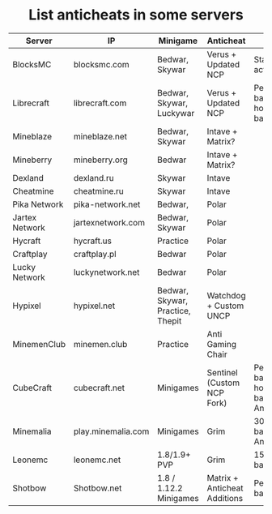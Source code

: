<div align="center">
  <h1>List anticheats in some servers</h1>
</div>


| Server         | IP                 | Minigame                         | Anticheat                    | Chú ý                                    |
| -------------- | ------------------ | -------------------------------- | ---------------------------- | ---------------------------------------- |
| BlocksMC       | blocksmc.com       | Bedwar, Skywar                   | Verus + Updated NCP          | Staff very active                        |
| Librecraft     | librecraft.com     | Bedwar, Skywar, Luckywar         | Verus + Updated NCP          | Permanent ban + 6 hours IP ban           |
| Mineblaze      | mineblaze.net      | Bedwar, Skywar                   | Intave + Matrix?             |                                          |
| Mineberry      | mineberry.org      | Bedwar                           | Intave + Matrix?             |
| Dexland        | dexland.ru         | Skywar                           | Intave                       |
| Cheatmine      | cheatmine.ru       | Skywar                           | Intave                       |
| Pika Network   | pika-network.net   | Bedwar,                          | Polar                        | 
| Jartex Network | jartexnetwork.com  | Bedwar, Skywar                   | Polar                        |
| Hycraft        | hycraft.us         | Practice                         | Polar                        |
| Craftplay      | craftplay.pl       | Bedwar                           | Polar                        |                                          |
| Lucky Network  | luckynetwork.net   | Bedwar                           | Polar                        |
| Hypixel        | hypixel.net        | Bedwar, Skywar, Practice, Thepit | Watchdog + Custom UNCP       |
| MinemenClub    | minemen.club       | Practice                         | Anti Gaming Chair            |                                          |
| CubeCraft      | cubecraft.net      | Minigames                        | Sentinel (Custom NCP Fork)   | Permanent ban + 6 hours IP ban + AntiVPN |
| Minemalia      | play.minemalia.com | Minigames                        | Grim                         | 30 days IP ban + AntiVPN                 |
| Leonemc        | leonemc.net        | 1.8/1.9+ PVP                     | Grim                         | 15 days ban                              |
| Shotbow        | Shotbow.net        | 1.8 / 1.12.2 Minigames           | Matrix + Anticheat Additions | Permanent ban                            |
